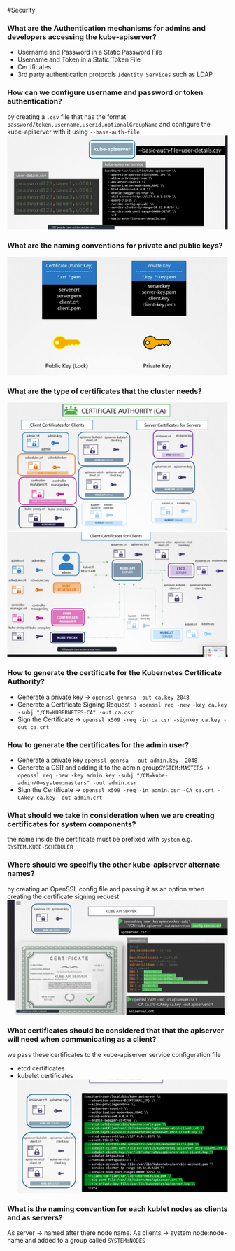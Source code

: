#Security

### What are the Authentication mechanisms for admins and developers accessing the kube-apiserver?
- Username and Password in a Static Password File
- Username and Token in a Static Token File
- Certificates
- 3rd party authentication protocols `Identity Services` such as LDAP

### How can we configure username and password or token authentication?
by creating a `.csv` file that has the format `password/token,username,userid,optionalGroupName` and configure the kube-apiserver with it using `--base-auth-file`
![username&password](./images/password.png)


### What are the naming conventions for private and public keys?
![keys](./images/keys.png)

### What are the type of certificates that the cluster needs?
![certs](./images/certs.png)
![certs-flow](./images/certs-flow.png)

### How to generate  the certificate for the Kubernetes Certificate Authority?
- Generate a private key -> `openssl genrsa -out ca.key 2048`
- Generate a Certificate Signing Request -> `openssl req -new -key ca.key -subj "/CN=KUBERNETES-CA" -out ca.csr`
- Sign the Certificate -> `openssl x509 -req -in ca.csr -signkey ca.key -out ca.crt` 

### How to generate the certificates for the admin user?
- Generate a private key `openssl genrsa --out admin.key  2048`
- Generate a  CSR and adding it to the admin group`SYSTEM:MASTERS`  -> `openssl req -new -key admin.key -subj "/CN=kube-admin/O=system:masters" -out admin.csr`
- Sign the Certificate -> `openssl x509 -req -in admin.csr -CA ca.crt -CAkey ca.key -out admin.crt`

### What should we take in consideration when we are creating certificates for system components?
the name inside the certificate must be prefixed with `system` e.g. `SYSTEM.KUBE-SCHEDULER`

### Where should we specifiy the other kube-apiserver alternate names?
by creating an OpenSSL config file and passing it as an option when creating the certificate signing request
![apiserver-crt](./images/apiserver-crt.png)

### What certificates should be considered that that the apiserver will need when communicating as a client?
we pass these certificates to the kube-apiserver service configuration file
- etcd certificates 
- kubelet certificates
![apiserver-clients](./images/apiserver-clients.png)


### What is the naming convention for each kublet nodes as clients and as servers?
As server -> named after there node name.
As clients -> system:node:node-name and added to a group called `SYSTEM:NODES`
